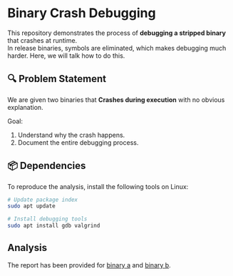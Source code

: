 # Binary Crash Debugging

This repository demonstrates the process of **debugging a stripped binary** that crashes at runtime.  
In release binaries, symbols are eliminated, which makes debugging much harder. Here, we will talk how to do this.



## 🔍 Problem Statement

We are given two binaries that **Crashes during execution** with no obvious explanation.

Goal:
1. Understand why the crash happens.
2. Document the entire debugging process.


## 📦 Dependencies

To reproduce the analysis, install the following tools on Linux:


```bash
# Update package index
sudo apt update

# Install debugging tools
sudo apt install gdb valgrind
```

## Analysis
The report has been provided for [binary a](./doc/analysis_a.md) and [binary b](./doc/analysis_b.md).

